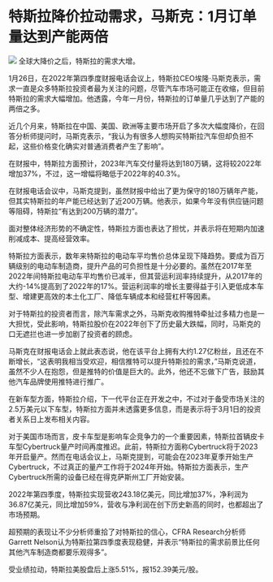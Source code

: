 # 特斯拉降价拉动需求，马斯克：1月订单量达到产能两倍

![](https://inews.gtimg.com/newsapp_bt/0/15627729442/1000)
全球大降价之后，特斯拉的需求大增。

1月26日，在2022年第四季度财报电话会议上，特斯拉CEO埃隆·马斯克表示，需求一直是众多特斯拉投资者最为关注的问题，尽管汽车市场可能正在收缩，但目前特斯拉的需求大幅增加。他透露，今年一月份，特斯拉的订单量几乎达到了产能的两倍之多。

近几个月来，特斯拉在中国、美国、欧洲等主要市场开启了多次大幅度降价，在回答分析师提问时，马斯克表示，“我认为有很多人想购买特斯拉汽车但却负担不起，这些价格变化确实对普通消费者产生了影响”。

在财报中，特斯拉方面预计，2023年汽车交付量将达到180万辆，这将较2022年增加37%，不过，这一增幅将略低于2022年的40.3%。

在财报电话会议中，马斯克提到，虽然财报中给出了更为保守的180万辆年产能，但其实特斯拉的年产能已经达到了近200万辆。他表示，如果今年没有供应链问题等阻碍，特斯拉“有达到200万辆的潜力”。

面对整体经济形势的不确定性，特斯拉方面也表达了担忧，并表示将在短期内加速削减成本、提高经营效率。

特斯拉方面表示，数年来特斯拉的电动车平均售价总体呈现下降趋势。要成为百万辆级别的电动车制造商，提升产品的可负担性是十分必要的。虽然在2017年至2022年间特斯拉电动车平均售价已减半，但其营运利润率持续提升，从2017年的大约-14%提高到了2022年的17%。营运利润率的增长主要得益于引入更低成本车型、增建更高效的本土化工厂、降低车辆成本和经营杠杆等因素。

对于特斯拉的投资者而言，除汽车需求之外，马斯克收购推特牵扯过多精力也是一大担忧，受此影响，特斯拉股价在2022年创下了历史最大跌幅，同时，马斯克的口无遮拦也进一步加剧了投资者的顾虑。

马斯克在财报电话会上就此表态说，他在该平台上拥有大约1.27亿粉丝，且还在不断增长，“这表明我相当受欢迎，相信推特可以提升特斯拉的需求，”马斯克说道，虽然不少人在抱怨，但是推特的价值是巨大的。此外，他还不忘做下广告，鼓励其他汽车品牌使用推特进行推广。

在新车型方面，特斯拉介绍，下一代平台正在开发之中，不过对于备受市场关注的2.5万美元以下车型，特斯拉方面并未透露更多信息，而是表示将于3月1日的投资者关系日上发布相关内容。

对于美国市场而言，皮卡车型是影响车企竞争力的一个重要因素，特斯拉首辆皮卡车型Cyber​​truck量产时间再度推迟。此前，特斯拉方面称Cyber​​truck将于2023年开启量产。然而在电话会议上，马斯克提到，可能会在2023年夏季开始生产Cyber​​truck，不过真正的量产工作将于2024年开始。特斯拉方面表示，生产Cyber​​truck所需的设备已经在得克萨斯州工厂开始安装。

2022年第四季度，特斯拉实现营收243.18亿美元，同比增加37%，净利润为36.87亿美元，同比增加59%，营收与净利润在创下历史新高的同时，也都超出了市场预期。

超预期的表现让不少分析师重拾了对特斯拉的信心，CFRA Research分析师Garrett
Nelson认为特斯拉第四季度表现稳健，并表示“特斯拉的需求前景比任何其他汽车制造商都要乐观得多”。

受业绩拉动，特斯拉美股盘后上涨5.51%，报152.39美元/股。

